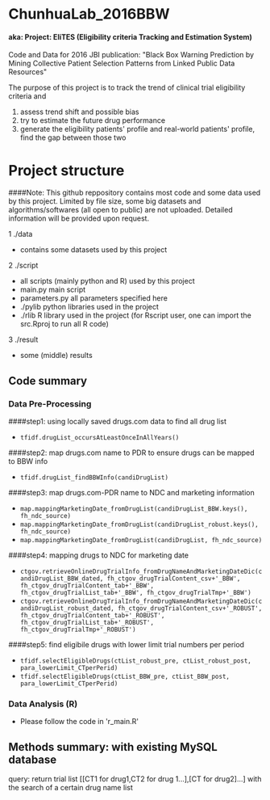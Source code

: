 # ChunhuaLab_2016BBW
#### aka: Project: EliTES (Eligibility criteria Tracking and Estimation System)

Code and Data for 2016 JBI publication: "Black Box Warning Prediction by Mining Collective Patient Selection Patterns from Linked Public Data Resources"

The purpose of this project is to track the trend of clinical trial eligibility criteria and
1) assess trend shift and possible bias
2) try to estimate the future drug performance
3) generate the eligibility patients' profile and real-world patients' profile, find the gap between those two


# Project structure

####Note: This github reppository contains most code and some data used by this project. Limited by file size, some big datasets and algorithms/softwares (all open to public) are not uploaded. Detailed information will be provided upon request.

1 ./data
  * contains some datasets used by this project
  
2 ./script
  * all scripts (mainly python and R) used by this project
  * main.py main script
  * parameters.py all parameters specified here
  * ./pylib python libraries used in the project
  * ./rlib R library used in the project (for Rscript user, one can import the src.Rproj to run all R code) 
  
3 ./result
  * some (middle) results

## Code summary

### Data Pre-Processing

####step1: using locally saved drugs.com data to find all drug list
  * `tfidf.drugList_occursAtLeastOnceInAllYears()`

####step2: map drugs.com name to PDR to ensure drugs can be mapped to BBW info
  * `tfidf.drugList_findBBWInfo(candiDrugList)`

####step3: map drugs.com-PDR name to NDC and marketing information
  * `map.mappingMarketingDate_fromDrugList(candiDrugList_BBW.keys(), fh_ndc_source)`
  * `map.mappingMarketingDate_fromDrugList(candiDrugList_robust.keys(), fh_ndc_source)`
  * `map.mappingMarketingDate_fromDrugList(candiDrugList, fh_ndc_source)`

####step4: mapping drugs to NDC for marketing date
  * `ctgov.retrieveOnlineDrugTrialInfo_fromDrugNameAndMarketingDateDic(candiDrugList_BBW_dated, fh_ctgov_drugTrialContent_csv+'_BBW', fh_ctgov_drugTrialContent_tab+'_BBW', fh_ctgov_drugTrialList_tab+'_BBW', fh_ctgov_drugTrialTmp+'_BBW')`
  * `ctgov.retrieveOnlineDrugTrialInfo_fromDrugNameAndMarketingDateDic(candiDrugList_robust_dated, fh_ctgov_drugTrialContent_csv+'_ROBUST', fh_ctgov_drugTrialContent_tab+'_ROBUST', fh_ctgov_drugTrialList_tab+'_ROBUST', fh_ctgov_drugTrialTmp+'_ROBUST')`

####step5: find eligibile drugs with lower limit trial numbers per period
  * `tfidf.selectEligibleDrugs(ctList_robust_pre, ctList_robust_post, para_lowerLimit_CTperPerid)`
  * `tfidf.selectEligibleDrugs(ctList_BBW_pre, ctList_BBW_post, para_lowerLimit_CTperPerid)`

### Data Analysis (R)
  * Please follow the code in 'r_main.R'




## Methods summary: with existing MySQL database
query: return trial list [[CT1 for drug1,CT2 for drug 1...],[CT for drug2]...] with the search of a certain drug name list
    
